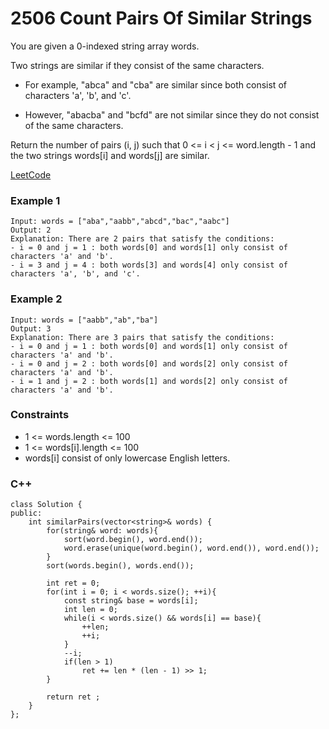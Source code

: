# 2506 Count Pairs Of Similar Strings

You are given a 0-indexed string array words.

Two strings are similar if they consist of the same characters.

* For example, "abca" and "cba" are similar since both consist of characters 'a', 'b', and 'c'.

* However, "abacba" and "bcfd" are not similar since they do not consist of the same characters.

Return the number of pairs (i, j) such that 0 <= i < j <= word.length - 1 and the two strings words[i] and words[j] are similar.
 
[LeetCode](https://leetcode.cn/problems/count-pairs-of-similar-strings/)


### Example 1

```
Input: words = ["aba","aabb","abcd","bac","aabc"]
Output: 2
Explanation: There are 2 pairs that satisfy the conditions:
- i = 0 and j = 1 : both words[0] and words[1] only consist of characters 'a' and 'b'. 
- i = 3 and j = 4 : both words[3] and words[4] only consist of characters 'a', 'b', and 'c'. 
```

### Example 2

```
Input: words = ["aabb","ab","ba"]
Output: 3
Explanation: There are 3 pairs that satisfy the conditions:
- i = 0 and j = 1 : both words[0] and words[1] only consist of characters 'a' and 'b'. 
- i = 0 and j = 2 : both words[0] and words[2] only consist of characters 'a' and 'b'.
- i = 1 and j = 2 : both words[1] and words[2] only consist of characters 'a' and 'b'.
```

### Constraints

* 1 <= words.length <= 100
* 1 <= words[i].length <= 100
* words[i] consist of only lowercase English letters.

### C++ 

```
class Solution {
public:
    int similarPairs(vector<string>& words) {
        for(string& word: words){
            sort(word.begin(), word.end());
            word.erase(unique(word.begin(), word.end()), word.end());
        }
        sort(words.begin(), words.end());

        int ret = 0;
        for(int i = 0; i < words.size(); ++i){
            const string& base = words[i];
            int len = 0;
            while(i < words.size() && words[i] == base){
                ++len; 
                ++i;
            }
            --i;
            if(len > 1)
                ret += len * (len - 1) >> 1;
        }

        return ret ;
    }
};
```